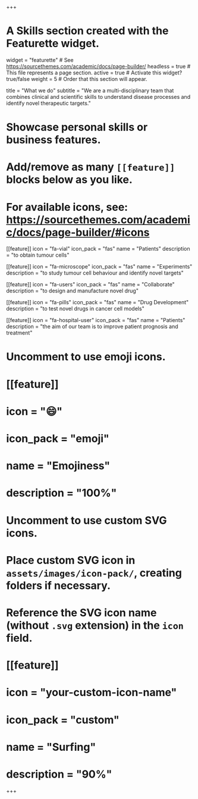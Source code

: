 +++
# A Skills section created with the Featurette widget.
widget = "featurette"  # See https://sourcethemes.com/academic/docs/page-builder/
headless = true  # This file represents a page section.
active = true  # Activate this widget? true/false
weight = 5  # Order that this section will appear.

title = "What we do"
subtitle = "We are a multi-disciplinary team that combines clinical and scientific skills to understand disease processes and identify novel therapeutic targets."

# Showcase personal skills or business features.
# 
# Add/remove as many `[[feature]]` blocks below as you like.
# 
# For available icons, see: https://sourcethemes.com/academic/docs/page-builder/#icons

[[feature]]
  icon = "fa-vial"
  icon_pack = "fas"
  name = "Patients"
  description = "to obtain tumour cells"
  
[[feature]]
  icon = "fa-microscope"
  icon_pack = "fas"
  name = "Experiments"
  description = "to study tumour cell behaviour and identify novel targets"  

[[feature]]
  icon = "fa-users"
  icon_pack = "fas"
  name = "Collaborate"
  description = "to design and manufacture novel drug"  
  
[[feature]]
  icon = "fa-pills"
  icon_pack = "fas"
  name = "Drug Development"
  description = "to test novel drugs in cancer cell models"

[[feature]]
  icon = "fa-hospital-user"
  icon_pack = "fas"
  name = "Patients"
  description = "the aim of our team is to improve patient prognosis and treatment"
  
# Uncomment to use emoji icons.
# [[feature]]
#  icon = ":smile:"
#  icon_pack = "emoji"
#  name = "Emojiness"
#  description = "100%"  

# Uncomment to use custom SVG icons.
# Place custom SVG icon in `assets/images/icon-pack/`, creating folders if necessary.
# Reference the SVG icon name (without `.svg` extension) in the `icon` field.
# [[feature]]
#  icon = "your-custom-icon-name"
#  icon_pack = "custom"
#  name = "Surfing"
#  description = "90%"

+++

